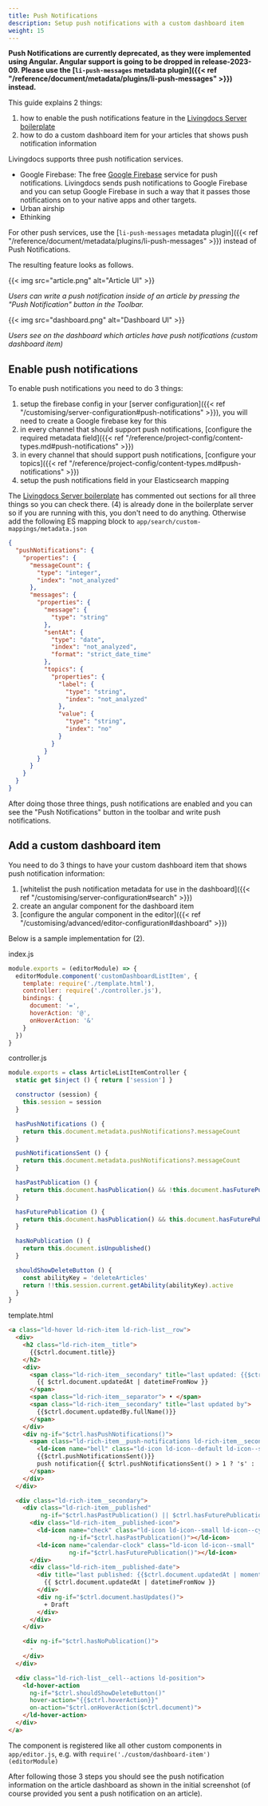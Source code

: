 ```yaml
---
title: Push Notifications
description: Setup push notifications with a custom dashboard item
weight: 15
---
```


**Push Notifications are currently deprecated, as they were implemented using Angular.
Angular support is going to be dropped in release-2023-09.
Please use the [`li-push-messages` metadata plugin]({{< ref "/reference/document/metadata/plugins/li-push-messages" >}}) instead.**

This guide explains 2 things:
1. how to enable the push notifications feature in the [Livingdocs Server boilerplate](https://github.com/livingdocsIO/livingdocs-server-boilerplate)
2. how to do a custom dashboard item for your articles that shows push notification information

Livingdocs supports three push notification services.
- Google Firebase: The free [Google Firebase](https://firebase.google.com/) service for push notifications. Livingdocs sends push notifications to Google Firebase and you can setup Google Firebase in such a way that it passes those notifications on to your native apps and other targets.
- Urban airship
- Ethinking

For other push services, use the [`li-push-messages` metadata plugin]({{< ref "/reference/document/metadata/plugins/li-push-messages" >}}) instead of Push Notifications.

The resulting feature looks as follows.

{{< img src="article.png" alt="Article UI" >}}

*Users can write a push notification inside of an article by pressing the "Push Notification" button in the Toolbar.*

{{< img src="dashboard.png" alt="Dashboard UI" >}}

*Users see on the dashboard which articles have push notifications (custom dashboard item)*

## Enable push notifications

To enable push notifications you need to do 3 things:
1. setup the firebase config in your [server configuration]({{< ref "/customising/server-configuration#push-notifications" >}}), you will need to create a Google firebase key for this
2. in every channel that should support push notifications, [configure the required metadata field]({{< ref "/reference/project-config/content-types.md#push-notifications" >}})
3. in every channel that should support push notifications, [configure your topics]({{< ref "/reference/project-config/content-types.md#push-notifications" >}})
4. setup the push notifications field in your Elasticsearch mapping

The [Livingdocs Server boilerplate](https://github.com/livingdocsIO/livingdocs-server-boilerplate) has commented out sections for all three things so you can check there.
(4) is already done in the boilerplate server so if you are running with this, you don't need to do anything. Otherwise add the following ES mapping block to `app/search/custom-mappings/metadata.json`
```json
{
  "pushNotifications": {
    "properties": {
      "messageCount": {
        "type": "integer",
        "index": "not_analyzed"
      },
      "messages": {
        "properties": {
          "message": {
            "type": "string"
          },
          "sentAt": {
            "type": "date",
            "index": "not_analyzed",
            "format": "strict_date_time"
          },
          "topics": {
            "properties": {
              "label": {
                "type": "string",
                "index": "not_analyzed"
              },
              "value": {
                "type": "string",
                "index": "no"
              }
            }
          }
        }
      }
    }
  }
}
```

After doing those three things, push notifications are enabled and you can see the "Push Notifications" button in the toolbar and write push notifications.

## Add a custom dashboard item

You need to do 3 things to have your custom dashboard item that shows push notification information:
1. [whitelist the push notification metadata for use in the dashboard]({{< ref "/customising/server-configuration#search" >}})
2. create an angular component for the dashboard item
3. [configure the angular component in the editor]({{< ref "/customising/advanced/editor-configuration#dashboard" >}})

Below is a sample implementation for (2).

index.js
```js
module.exports = (editorModule) => {
  editorModule.component('customDashboardListItem', {
    template: require('./template.html'),
    controller: require('./controller.js'),
    bindings: {
      document: '=',
      hoverAction: '@',
      onHoverAction: '&'
    }
  })
}
```

controller.js
```js
module.exports = class ArticleListItemController {
  static get $inject () { return ['session'] }

  constructor (session) {
    this.session = session
  }

  hasPushNotifications () {
    return this.document.metadata.pushNotifications?.messageCount
  }

  pushNotificationsSent () {
    return this.document.metadata.pushNotifications?.messageCount
  }

  hasPastPublication () {
    return this.document.hasPublication() && !this.document.hasFuturePublicationDate()
  }

  hasFuturePublication () {
    return this.document.hasPublication() && this.document.hasFuturePublicationDate()
  }

  hasNoPublication () {
    return this.document.isUnpublished()
  }

  shouldShowDeleteButton () {
    const abilityKey = 'deleteArticles'
    return !!this.session.current.getAbility(abilityKey).active
  }
}
```

template.html
```html
<a class="ld-hover ld-rich-item ld-rich-list__row">
  <div>
    <h2 class="ld-rich-item__title">
      {{$ctrl.document.title}}
    </h2>
    <div>
      <span class="ld-rich-item__secondary" title="last updated: {{$ctrl.document.updatedAt | moment: 'datetime'}}">
        {{ $ctrl.document.updatedAt | datetimeFromNow }}
      </span>
      <span class="ld-rich-item__separator"> • </span>
      <span class="ld-rich-item__secondary" title="last updated by">
        {{$ctrl.document.updatedBy.fullName()}}
      </span>
    </div>
    <div ng-if="$ctrl.hasPushNotifications()">
      <span class="ld-rich-item__push-notifications ld-rich-item__secondary">
        <ld-icon name="bell" class="ld-icon ld-icon--default ld-icon--small"></ld-icon>
        {{$ctrl.pushNotificationsSent()}}
        push notification{{ $ctrl.pushNotificationsSent() > 1 ? 's' : ''}}
      </span>
    </div>
  </div>

  <div class="ld-rich-item__secondary">
    <div class="ld-rich-item__published"
         ng-if="$ctrl.hasPastPublication() || $ctrl.hasFuturePublication()">
      <div class="ld-rich-item__published-icon">
        <ld-icon name="check" class="ld-icon ld-icon--small ld-icon--cyan"
                 ng-if="$ctrl.hasPastPublication()"></ld-icon>
        <ld-icon name="calendar-clock" class="ld-icon ld-icon--small"
                 ng-if="$ctrl.hasFuturePublication()"></ld-icon>
      </div>
      <div class="ld-rich-item__published-date">
        <div title="last published: {{$ctrl.document.updatedAt | moment: 'datetime'}}">
          {{ $ctrl.document.updatedAt | datetimeFromNow }}
        </div>
        <div ng-if="$ctrl.document.hasUpdates()">
          + Draft
        </div>
      </div>
    </div>

    <div ng-if="$ctrl.hasNoPublication()">
      -
    </div>
  </div>

  <div class="ld-rich-list__cell--actions ld-position">
    <ld-hover-action
      ng-if="$ctrl.shouldShowDeleteButton()"
      hover-action="{{$ctrl.hoverAction}}"
      on-action="$ctrl.onHoverAction($ctrl.document)">
    </ld-hover-action>
  </div>
</a>
```

The component is registered like all other custom components in `app/editor.js`, e.g. with
`require('./custom/dashboard-item')(editorModule)`

After following those 3 steps you should see the push notification information on the article dashboard as shown in the initial screenshot (of course provided you sent a push notification on an article).

